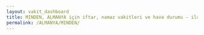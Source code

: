 ```yaml
---
layout: vakit_dashboard
title: MINDEN, ALMANYA için iftar, namaz vakitleri ve hava durumu - ilçe/eyalet seç
permalink: /ALMANYA/MINDEN/
---
```


<script type="text/javascript">
  var GLOBAL_COUNTRY = 'ALMANYA';
  var GLOBAL_CITY = 'MINDEN';
  var GLOBAL_STATE = '';
  var lat = 72;
  var lon = 21;
</script>
